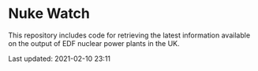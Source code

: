 # Nuke Watch

This repository includes code for retrieving the latest information available on the output of EDF nuclear power plants in the UK.

Last updated: 2021-02-10 23:11